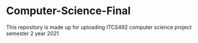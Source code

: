 # Computer-Science-Final

This repository is made up for uploading ITCS492 computer science project semester 2 year 2021
